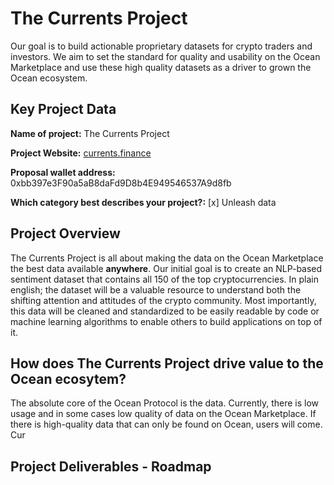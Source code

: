 # The Currents Project

Our goal is to build actionable proprietary datasets for crypto traders and investors. We aim to set the standard for quality and usability on the Ocean Marketplace and use these high quality datasets as a driver to grown the Ocean ecosystem. 

## Key Project Data

**Name of project:** The Currents Project

**Project Website:** [currents.finance](www.currents.finance)

**Proposal wallet address:** 0xbb397e3F90a5aB8daFd9D8b4E949546537A9d8fb

**Which category best describes your project?:** [x] Unleash data

## Project Overview

The Currents Project is all about making the data on the Ocean Marketplace the best data available **anywhere**. Our initial goal is to create an NLP-based sentiment dataset that contains all 150 of the top cryptocurrencies. In plain english; the dataset will be a valuable resource to understand both the shifting attention and attitudes of the crypto community. Most importantly, this data will be cleaned and standardized to be easily readable by code or machine learning algorithms to enable others to build applications on top of it.

## How does The Currents Project drive value to the Ocean ecosytem?

The absolute core of the Ocean Protocol is the data. Currently, there is low usage and in some cases low quality of data on the Ocean Marketplace. If there is high-quality data that can only be found on Ocean, users will come. Cur

## Project Deliverables - Roadmap

## 

